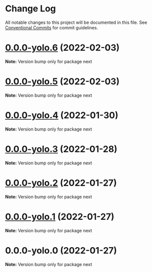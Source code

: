 # Change Log

All notable changes to this project will be documented in this file.
See [Conventional Commits](https://conventionalcommits.org) for commit guidelines.

# [0.0.0-yolo.6](https://github.com/pyramation/autosmosis/compare/next@0.0.0-yolo.5...next@0.0.0-yolo.6) (2022-02-03)

**Note:** Version bump only for package next





# [0.0.0-yolo.5](https://github.com/pyramation/autosmosis/compare/next@0.0.0-yolo.3...next@0.0.0-yolo.5) (2022-02-03)

**Note:** Version bump only for package next





# [0.0.0-yolo.4](https://github.com/pyramation/autosmosis/compare/next@0.0.0-yolo.3...next@0.0.0-yolo.4) (2022-01-30)

**Note:** Version bump only for package next





# [0.0.0-yolo.3](https://github.com/pyramation/dexmos/compare/next@0.0.0-yolo.2...next@0.0.0-yolo.3) (2022-01-28)

**Note:** Version bump only for package next





# [0.0.0-yolo.2](https://github.com/pyramation/dexmos/compare/next@0.0.0-yolo.1...next@0.0.0-yolo.2) (2022-01-27)

**Note:** Version bump only for package next





# [0.0.0-yolo.1](https://github.com/pyramation/dexmos/compare/next@0.0.0-yolo.0...next@0.0.0-yolo.1) (2022-01-27)

**Note:** Version bump only for package next





# 0.0.0-yolo.0 (2022-01-27)

**Note:** Version bump only for package next
